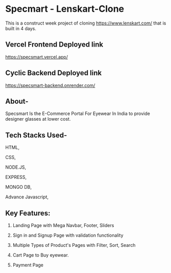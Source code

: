 # Specmart - Lenskart-Clone

This is a construct week project of cloning https://www.lenskart.com/ that is built in 4 days.

## Vercel Frontend Deployed link

https://specsmart.vercel.app/

## Cyclic Backend Deployed link

https://specsmart-backend.onrender.com/

## About-

Specsmart Is the E-Commerce Portal For Eyewear In India to provide designer glasses at lower cost.

## Tech Stacks Used-

HTML,

CSS,

NODE.JS,

EXPRESS,

MONGO DB,

Advance Javascript,

## Key Features:

1. Landing Page with Mega Navbar, Footer, Sliders

2. Sign in and Signup Page with validation functionality

3. Multiple Types of Product's Pages with Filter, Sort, Search

4. Cart Page to Buy eyewear.

5. Payment Page
